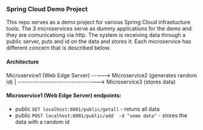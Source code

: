 ### Spring Cloud Demo Project

This repo serves as a demo project for various Spring Cloud infrastucture tools. The 3 microservices serve as dummy applications for the demo and they are comunicationg via http.
The system is receiving data through a public server, puts and id on the data and stores it. Each microservice has different concern that is described below.

#### Architecture

Microservice1 (Web Edge Server) -----> Microservice2 (generates random id)
    |
    ---------------------------------> Microservice3 (stores data)

#### Microservice1 (Web Edge Server) endpoints:

- public `GET localhost:8001/public/getall` - retuns all data
- public `POST localhost:8001/public/add  -d "some data"` - stores the data with a random id



